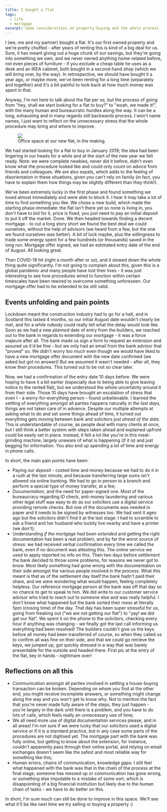 ```yaml
---
title: I bought a flat
tags:
  - life
  - mortgage
excerpt: Some considerations on property-buying and the whole process
---
```


I (we, me and my partner) bought a flat. It's our first owned property and we're pretty chuffed - after years of renting this is kind of a big deal for us. Sure, it has meant giving out a huge chunk of our savings, but they're going into something we own, and we never owned anything home-related before, not even pieces of furniture - if you exclude a cheap  table he uses as a desk and an IKEA cabinet, both bought in a second-hand shop (which we will bring over, by the way).
In retrospective, we should have bought it a year ago, or maybe more, we've been renting for a long time (separately and together) and it's a bit painful to look back at how much money was spent in that.

Anyway, I'm not here to talk about the flat per se, but the process of going from "hey, shall we start looking for a flat to buy?" to "woah, we made it!", with the many human and bureaucratic hurdles along the way. It can be a long, exhausting and in many regards still backwards process. I won't name names, I just want to reflect on the unnecessary stress that the whole procedure may bring and where to improve.

<figure class="responsive" style="width: 500px">
  <img src="{{ site.url }}{{site.posts_images_path}}flat.jpg">
  <figcaption>Office space at our new flat, in the making.</figcaption>
</figure>

We had started looking for a flat to buy in January 2019; the idea had been lingering in our heads for a while and at the start of the new year we felt ready. Note: we were complete newbies, never did it before, didn't even know what the procedure looked like and could only count on advice from friends and colleagues. We are also expats, which adds to the feeling of disorientation in these situations, given you can't rely on family (in fact, you have to explain them how things may be slightly different than they think!).

We've been extremely lucky in the first phase and found something we loved almost immediately and were able to block it. I hear it may take a lot of time to find something you like. We chose a new build, which made the starting phase immediate: the flat isn't there yet so none is living in, you don't have to bid for it, price is fixed, you just need to pay an initial deposit to put it off the market. Done. We then headed towards finding a decent mortgage - to cut a long story short we found the best deal we could ourselves, without the help of advisors (we heard from a few, but the one we found ourselves was better). A bit of luck maybe, plus the willingness to trade some energy spent for a few hundreds (or thousands) saved in the long run. Mortgage offer signed, we had an estimated entry date of the end of August. All looking great.

Then COVID-19 hit (right a month after or so), and it slowed down the whole thing quite significantly. I'm not going to complain about this, given this is a global pandemic and many people have lost their lives - it was just interesting to see how procedures wired to function within certain timescales have been rewired to overcome something unforeseen. Our mortgage offer had to be extended to be still valid.

## Events unfolding and pain points

Lockdown meant the construction industry had to go for a halt, and in Scotland this lasted 4 months, so our initial August date wouldn't clearly be met, and for a while nobody could really tell what the delay would look like. Soon as we had a new *planned* date of entry from the builders, we reached out to the bank in regards to extending our mortgage - it was a force majeure after all. The bank made us sign a form to request an extension and assured us it'd be fine - but we only had an email from the bank advisor that "proved" so. We didn't worry too much even though we would have liked to have a new mortgage offer document with the new date confirmed (we asked but got no answer)! But we assumed it wasn't needed - after all, they know their procedures. This turned out to be not so clear later.

Now, we had a confirmation of the entry date 10 days before. We were hoping to have it a bit earlier (especially due to being able to give leaving notice to the rented flat), but we understood the whole uncertainty around it from their side.
Those 10 days have brought an escalation of stress that even I - a worry-for-everything person - found unbelievable. I learned the settling of everything amongst all parties happens naturally *in the last days*, things are not taken care of in advance. Despite our multiple attempts at asking what to do and set some things ahead of time, it turned out everything gets moving between bank and solicitors *just ahead of the date*. This is understandable of course, as people deal with many clients at once, but I still think a better system with steps taken ahead and explained upfront could be easily set in place. Instead, it felt a lot like you're in this meat-grinding machine, largely unaware of what is happening (if it is) and just begging for information. You also end up spending a lot of time and energy in phone calls.

In short, the main pain points have been:
* Paying our *deposit* - costed time and money because we had to do it in a rush at the last minute, and because transferring large sums isn't allowed via online banking. We had to go in person to a branch and perform a special type of money transfer, at a fee;
* *Documentation*, and the need for paper-signed one. Most of the bureaucracy regarding ID check, anti-money laundering and various other legal stuff was easy to do as our solicitors use a digital service providing remote checks. But one of the documents was needed in paper and it needs to be signed by witnesses too. We had sent it ages ago but the solicitors didn't find it at the last stage: I had to scramble to ask a friend and her husband who luckily live nearby and have a printer (we don't);
* Understanding *if the mortgage had been extended* and getting the right documentation has been a real problem, and by far the worst source of stress: we had received verbal confirmation every time we called the bank, even if no document was attesting this. The online service we used to apply reported no info on this. Then two days before settlement the bank decided to throw some problems, for reasons we never got to know. Most likely something had gone wrong with the documentation on their side amongst the various people involved in the process. What this meant is that as of the settlement day itself the bank hadn't paid their share, and we were wondering what would happen, feeling completely helpless. Our reference mortgage person at the bank was off that day so no chance to get to speak to him. We did write to our customer service advisor who tried to reach out to someone else and was really helpful. I don't know what happened but the bank sorted their mess at literally 5pm (closing time) of the day. That day has been super stressful for us, going from freaking out ("we are not getting our flat") to "yay! we did get our flat". We spent it on the phone to the solicitors, checking every hour if anything was changing - we finally got the last call informing us everything had been resolved! The builders couldn't give us the keys before all money had been transferred of course, so when they called us to confirm all was fine on their side, and that we could go retrieve the keys, we jumped up, got quickly dressed in a way that was barely presentable for the outside and headed there. First pic at the entry of the flat, key in hands - nightmare over!

## Reflections on all this

* Communication amongst all parties involved in settling a house-buying transaction can be broken. Depending on whom you find at the other end, you might receive incomplete answers, or something might change along the way and you won't get to know why. Not to mention the fact that you're never made fully aware of the steps, they just happen - you're largely in the dark until there is a problem, and you have to do lots of calls, which feels really an unnecessary use of time;
* We all need more use of digital documentation services please, and in all areas! I'm not sure if we were lucky that our solicitors used a digital service or if it is a standard practice, but in any case some parts of the procedures are not digitised yet. The mortgage part with the bank was fully online, but getting to know about the extension, for instance, couldn't apparently pass through their online portal, and relying on email exchanges doesn't seem like the safest and most reliable way for something like this;
* Human errors, chains of communication, knowledge gaps: I still feel what happened with the bank was that in the chain of the process at the final stage, someone has messed up or communication has gone wrong, or something else imputable to a mistake of some sort, which is disappointing of a big financial institution but likely due to the human chain of tasks - we have to do better on this.

In short, I'm sure much can still be done to improve in this space. We'll see what it'll be like next time we try selling or buying a property :)
